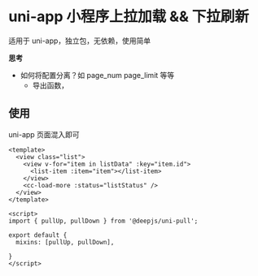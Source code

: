 # uni-app 小程序上拉加载 && 下拉刷新

适用于 uni-app，独立包，无依赖，使用简单

**思考**

- 如何将配置分离？如 page_num page_limit 等等
  - 导出函数，

## 使用

uni-app 页面混入即可

```vue
<template>
  <view class="list">
    <view v-for="item in listData" :key="item.id">
      <list-item :item="item"></list-item>
    </view>
    <cc-load-more :status="listStatus" />
  </view>
</template>

<script>
import { pullUp, pullDown } from '@deepjs/uni-pull';

export default {
  mixins: [pullUp, pullDown],

}
</script>
```

